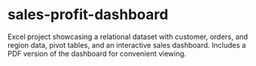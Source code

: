 # sales-profit-dashboard
Excel project showcasing a relational dataset with customer, orders, and region data, pivot tables, and an interactive sales dashboard. Includes a PDF version of the dashboard for convenient viewing.

